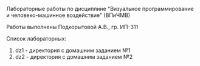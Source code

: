 Лабораторные работы по дисциплине "Визуальное программирование и человеко-машинное воздействие" (ВПиЧМВ)

Работы выполнены Подкорытовой А.В., гр. ИП-311

Список лабораторных:
1) dz1 - директория с домашним заданием №1
2) dz2 - директория с домашним заданием №2
